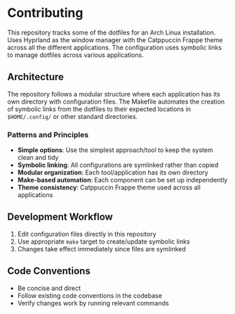 # Contributing

This repository tracks some of the dotfiles for an Arch Linux installation. Uses Hyprland as the window manager with the Catppuccin Frappe theme across all the different applications. The configuration uses symbolic links to manage dotfiles across various applications.

## Architecture

The repository follows a modular structure where each application has its own directory with configuration files. The Makefile automates the creation of symbolic links from the dotfiles to their expected locations in `$HOME/.config/` or other standard directories.

### Patterns and Principles

- **Simple options**: Use the simplest approach/tool to keep the system clean and tidy
- **Symbolic linking**: All configurations are symlinked rather than copied
- **Modular organization**: Each tool/application has its own directory
- **Make-based automation**: Each component can be set up independently
- **Theme consistency**: Catppuccin Frappe theme used across all applications

## Development Workflow

1. Edit configuration files directly in this repository
2. Use appropriate `make` target to create/update symbolic links
3. Changes take effect immediately since files are symlinked

## Code Conventions

- Be concise and direct
- Follow existing code conventions in the codebase
- Verify changes work by running relevant commands
